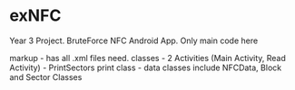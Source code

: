 # exNFC
Year 3 Project. BruteForce NFC Android App. Only main code here

markup - has all .xml files need.
classes - 2 Activities (Main Activity, Read Activity)
        - PrintSectors print class
        - data classes include NFCData, Block and Sector Classes
                 
       
      
